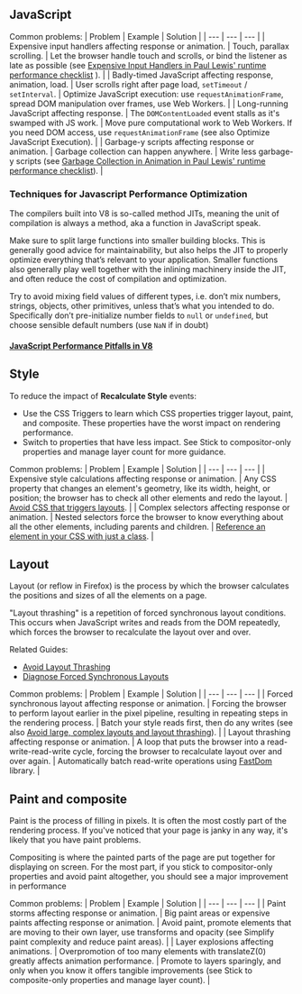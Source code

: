 ## JavaScript
Common problems:
| Problem	| Example	| Solution |
| --- | --- | --- |
| Expensive input handlers affecting response or animation. | Touch, parallax scrolling.	| Let the browser handle touch and scrolls, or bind the listener as late as possible (see [Expensive Input Handlers in Paul Lewis' runtime performance checklist](http://calendar.perfplanet.com/2013/the-runtime-performance-checklist/) ). |
| Badly-timed JavaScript affecting response, animation, load. | User scrolls right after page load, `setTimeout` / `setInterval`. |	Optimize JavaScript execution: use `requestAnimationFrame`, spread DOM manipulation over frames, use Web Workers. |
| Long-running JavaScript affecting response.	| The `DOMContentLoaded` event stalls as it's swamped with JS work. |	Move pure computational work to Web Workers. If you need DOM access, use `requestAnimationFrame` (see also Optimize JavaScript Execution). |
| Garbage-y scripts affecting response or animation. | Garbage collection can happen anywhere.	| Write less garbage-y scripts (see [Garbage Collection in Animation in Paul Lewis' runtime performance checklist](https://developers.google.com/web/fundamentals/performance/rendering/optimize-javascript-execution)). |

### Techniques for Javascript Performance Optimization
The compilers built into V8 is so-called method JITs, meaning the unit of compilation is always a method, aka a function in JavaScript speak.

Make sure to split large functions into smaller building blocks. This is generally good advice for maintainability, but also helps the JIT to properly optimize everything that’s relevant to your application. Smaller functions also generally play well together with the inlining machinery inside the JIT, and often reduce the cost of compilation and optimization.

Try to avoid mixing field values of different types, i.e. don’t mix numbers, strings, objects, other primitives, unless that’s what you intended to do. Specifically don’t pre-initialize number fields to `null` or `undefined`, but choose sensible default numbers (use `NaN` if in doubt)

#### [JavaScript Performance Pitfalls in V8](https://ponyfoo.com/articles/javascript-performance-pitfalls-v8)

## Style
To reduce the impact of __Recalculate Style__ events:
* Use the CSS Triggers to learn which CSS properties trigger layout, paint, and composite. These properties have the worst impact on rendering performance.
* Switch to properties that have less impact. See Stick to compositor-only properties and manage layer count for more guidance.

Common problems:
| Problem	| Example	| Solution |
| --- | --- | --- |
| Expensive style calculations affecting response or animation. | Any CSS property that changes an element's geometry, like its width, height, or position; the browser has to check all other elements and redo the layout. |	[Avoid CSS that triggers layouts](https://developers.google.com/web/fundamentals/performance/rendering/avoid-large-complex-layouts-and-layout-thrashing). |
| Complex selectors affecting response or animation. | Nested selectors force the browser to know everything about all the other elements, including parents and children.	| [Reference an element in your CSS with just a class](https://developers.google.com/web/fundamentals/performance/rendering/reduce-the-scope-and-complexity-of-style-calculations). |

## Layout
Layout (or reflow in Firefox) is the process by which the browser calculates the positions and sizes of all the elements on a page.

"Layout thrashing" is a repetition of forced synchronous layout conditions. This occurs when JavaScript writes and reads from the DOM repeatedly, which forces the browser to recalculate the layout over and over.

Related Guides:
* [Avoid Layout Thrashing](https://developers.google.com/web/fundamentals/performance/rendering/avoid-large-complex-layouts-and-layout-thrashing)
* [Diagnose Forced Synchronous Layouts](https://developers.google.com/web/tools/chrome-devtools/rendering-tools/forced-synchronous-layouts)

Common problems:
| Problem	| Example	| Solution |
| --- | --- | --- |
| Forced synchronous layout affecting response or animation. | Forcing the browser to perform layout earlier in the pixel pipeline, resulting in repeating steps in the rendering process. | Batch your style reads first, then do any writes (see also [Avoid large, complex layouts and layout thrashing](https://developers.google.com/web/fundamentals/performance/rendering/avoid-large-complex-layouts-and-layout-thrashing)). |
| Layout thrashing affecting response or animation. | A loop that puts the browser into a read-write-read-write cycle, forcing the browser to recalculate layout over and over again. | Automatically batch read-write operations using [FastDom](https://github.com/wilsonpage/fastdom) library. |

## Paint and composite
Paint is the process of filling in pixels. It is often the most costly part of the rendering process. If you've noticed that your page is janky in any way, it's likely that you have paint problems.

Compositing is where the painted parts of the page are put together for displaying on screen. For the most part, if you stick to compositor-only properties and avoid paint altogether, you should see a major improvement in performance

Common problems:
| Problem	| Example	| Solution |
| --- | --- | --- |
| Paint storms affecting response or animation. | Big paint areas or expensive paints affecting response or animation. | Avoid paint, promote elements that are moving to their own layer, use transforms and opacity (see Simplify paint complexity and reduce paint areas). |
| Layer explosions affecting animations. | Overpromotion of too many elements with translateZ(0) greatly affects animation performance. | Promote to layers sparingly, and only when you know it offers tangible improvements (see Stick to composite-only properties and manage layer count). |
